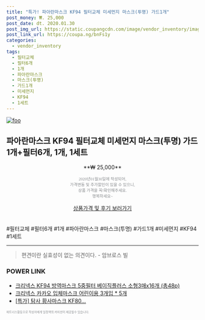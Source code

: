 ```yaml
--- 
title: "특가! 파아란마스크 KF94 필터교체 미세먼지 마스크(투명) 가드1개" 
post_money: ₩. 25,000 
post_date: dt. 2020.01.30 
post_img_url: https://static.coupangcdn.com/image/vendor_inventory/images/2019/03/21/11/9/6f8dbcd7-994c-4de6-bd6c-c1c5a3ee2fa4.jpg 
post_link_url: https://coupa.ng/bnFs1y 
categories: 
  - vendor_inventory 
tags: 
  - 필터교체 
  - 필터6개 
  - 1개 
  - 파아란마스크 
  - 마스크(투명) 
  - 가드1개 
  - 미세먼지 
  - KF94 
  - 1세트 
--- 
```

[![foo](https://static.coupangcdn.com/image/vendor_inventory/images/2019/03/21/11/9/6f8dbcd7-994c-4de6-bd6c-c1c5a3ee2fa4.jpg)](https://coupa.ng/bnFs1y) 

## 파아란마스크 KF94 필터교체 미세먼지 마스크(투명) 가드1개+필터6개, 1개, 1세트 
<p style="text-align: center;">**₩ 25,000**</p> 
<p style="text-align: center;"><span style="color: #898c8f; font-family: Georgia,Times,serif; font-size: 0.75em;">2020년01월30일에 작성되어, <br>가격변동 및 추가할인이 있을 수 있으니,<br> 상품 가격을 꼭!확인해주세요.<br>행복하세요~</span> 
</p>	 
<div markdown="0" style="text-align: center;"><a href="https://coupa.ng/bnFs1y" class="btn btn--success">상품가격 및 후기 보러가기</a></div> 
<br><br> 
  #필터교체 #필터6개 #1개 #파아란마스크 #마스크(투명) #가드1개 #미세먼지 #KF94 #1세트 
<hr> 

> 편견이란 실효성이 없는 의견이다. - 암브로스 빌 


### POWER LINK

* <a href="https://blog.naver.com/santokki14/221787221765" target="_blank">크리넥스 KF94 방역마스크 5중필터 베이직플러스 소형3매x16개 (총48p)</a>
* <a href="https://blog.naver.com/fasyy4321/221790275936" target="_blank">크리넥스 카카오 입체마스크 어린이용 3개입 * 5개</a>
* <a href="https://blog.naver.com/sakai111/221790795970" target="_blank">[특가] 탐사 황사마스크 KF80...</a>

<span style="color: #898c8f; font-family: Georgia,Times,serif; font-size: 0.55em;">파트너스활동으로 작성자에게 일정액의 커미션이 제공될수 있습니다.</span> 
